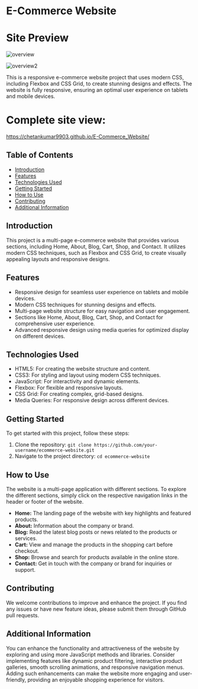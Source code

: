 # E-Commerce Website 

# Site Preview
![overview](https://github.com/chetankumar9903/E-Commerce_Website/assets/126199153/3766f8e7-346e-40e5-ae10-8b581d8ba857)

![overview2](https://github.com/chetankumar9903/E-Commerce_Website/assets/126199153/d1f6599b-ce8e-470c-bfa4-2122eca770c7)

This is a responsive e-commerce website project that uses modern CSS, including Flexbox and CSS Grid, to create stunning designs and effects. The website is fully responsive, ensuring an optimal user experience on tablets and mobile devices.

# Complete site view: 
https://chetankumar9903.github.io/E-Commerce_Website/

## Table of Contents
- [Introduction](#introduction)
- [Features](#features)
- [Technologies Used](#technologies-used)
- [Getting Started](#getting-started)
- [How to Use](#how-to-use)
- [Contributing](#contributing)
- [Additional Information](#additional-information)

## Introduction

This project is a multi-page e-commerce website that provides various sections, including Home, About, Blog, Cart, Shop, and Contact. It utilizes modern CSS techniques, such as Flexbox and CSS Grid, to create visually appealing layouts and responsive designs.

## Features

- Responsive design for seamless user experience on tablets and mobile devices.
- Modern CSS techniques for stunning designs and effects.
- Multi-page website structure for easy navigation and user engagement.
- Sections like Home, About, Blog, Cart, Shop, and Contact for comprehensive user experience.
- Advanced responsive design using media queries for optimized display on different devices.

## Technologies Used

- HTML5: For creating the website structure and content.
- CSS3: For styling and layout using modern CSS techniques.
- JavaScript: For interactivity and dynamic elements.
- Flexbox: For flexible and responsive layouts.
- CSS Grid: For creating complex, grid-based designs.
- Media Queries: For responsive design across different devices.

## Getting Started

To get started with this project, follow these steps:

1. Clone the repository: `git clone https://github.com/your-username/ecommerce-website.git`
2. Navigate to the project directory: `cd ecommerce-website`

## How to Use

The website is a multi-page application with different sections. To explore the different sections, simply click on the respective navigation links in the header or footer of the website.

- **Home:** The landing page of the website with key highlights and featured products.
- **About:** Information about the company or brand.
- **Blog:** Read the latest blog posts or news related to the products or services.
- **Cart:** View and manage the products in the shopping cart before checkout.
- **Shop:** Browse and search for products available in the online store.
- **Contact:** Get in touch with the company or brand for inquiries or support.

## Contributing

We welcome contributions to improve and enhance the project. If you find any issues or have new feature ideas, please submit them through GitHub pull requests.


## Additional Information

You can enhance the functionality and attractiveness of the website by exploring and using more JavaScript methods and libraries. Consider implementing features like dynamic product filtering, interactive product galleries, smooth scrolling animations, and responsive navigation menus. Adding such enhancements can make the website more engaging and user-friendly, providing an enjoyable shopping experience for visitors.







